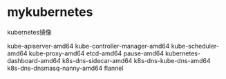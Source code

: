 # mykubernetes
kubernetes镜像

kube-apiserver-amd64
kube-controller-manager-amd64
kube-scheduler-amd64
kube-proxy-amd64
etcd-amd64
pause-amd64
kubernetes-dashboard-amd64
k8s-dns-sidecar-amd64
k8s-dns-kube-dns-amd64
k8s-dns-dnsmasq-nanny-amd64
flannel